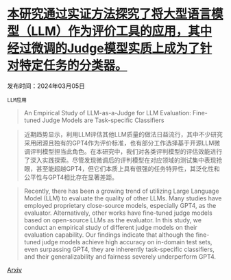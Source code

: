 # [本研究通过实证方法探究了将大型语言模型（LLM）作为评价工具的应用，其中经过微调的Judge模型实质上成为了针对特定任务的分类器。](https://arxiv.org/abs/2403.02839)

发布时间：2024年03月05日

`LLM应用`

> An Empirical Study of LLM-as-a-Judge for LLM Evaluation: Fine-tuned Judge Models are Task-specific Classifiers

> 近期趋势显示，利用LLM评估其他LLM质量的做法日益流行，其中不少研究采用闭源且独有的GPT4作为评价标准，也有部分工作选择基于开源LLM微调评判模型担当此角色。在本研究中，我们对各类评判模型的评估效能进行了深入实践探索。尽管发现微调后的评判模型在对应领域的测试集中表现抢眼，甚至能超越GPT4，但它们本质上具有很强的任务特异性，其泛化性和公平性与GPT4相比存在显著差距。

> Recently, there has been a growing trend of utilizing Large Language Model (LLM) to evaluate the quality of other LLMs. Many studies have employed proprietary close-source models, especially GPT4, as the evaluator. Alternatively, other works have fine-tuned judge models based on open-source LLMs as the evaluator. In this study, we conduct an empirical study of different judge models on their evaluation capability. Our findings indicate that although the fine-tuned judge models achieve high accuracy on in-domain test sets, even surpassing GPT4, they are inherently task-specific classifiers, and their generalizability and fairness severely underperform GPT4.

[Arxiv](https://arxiv.org/abs/2403.02839)